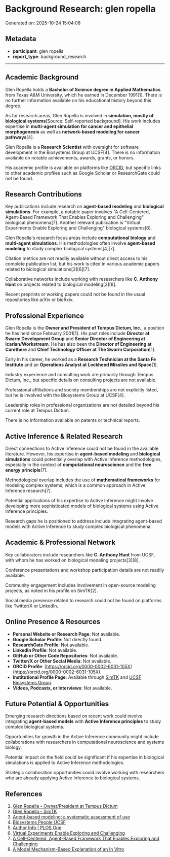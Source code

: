 # Background Research: glen ropella

Generated on: 2025-10-24 15:04:08

## Metadata

- **participant**: glen ropella
- **report_type**: background_research

---

## Academic Background

Glen Ropella holds a **Bachelor of Science degree in Applied Mathematics** from Texas A&M University, which he earned in December 1991[1]. There is no further information available on his educational history beyond this degree.

As for research areas, Glen Ropella is involved in **simulation, mostly of biological systems**[Source: Self-reported background]. His work includes expertise in **multi-agent simulation for cancer and epithelial morphogenesis** as well as **network-based modeling for cancer pathways**[4].

Glen Ropella is a **Research Scientist** with oversight for software development in the Biosystems Group at UCSF[4]. There is no information available on notable achievements, awards, grants, or honors.

His academic profile is available on platforms like [ORCID](https://orcid.org/0000-0002-6031-105X), but specific links to other academic profiles such as Google Scholar or ResearchGate could not be found.

## Research Contributions

Key publications include research on **agent-based modeling** and **biological simulations**. For example, a notable paper involves "A Cell-Centered, Agent-Based Framework That Enables Exploring and Challenging" biological phenomena[7]. Another relevant publication is "Virtual Experiments Enable Exploring and Challenging" biological systems[6].

Glen Ropella's research focus areas include **computational biology** and **multi-agent simulations**. His methodologies often involve **agent-based modeling** to study complex biological systems[4][7].

Citation metrics are not readily available without direct access to his complete publication list, but his work is cited in various academic papers related to biological simulations[3][6][7].

Collaborative networks include working with researchers like **C. Anthony Hunt** on projects related to biological modeling[3][8].

Recent preprints or working papers could not be found in the usual repositories like arXiv or bioRxiv.

## Professional Experience

Glen Ropella is the **Owner and President of Tempus Dictum, Inc.**, a position he has held since February 2001[1]. His past roles include **Director at Swarm Development Group** and **Senior Director of Engineering at Icarian/Workstream**. He has also been the **Director of Engineering at Carethere** and **Chief Technology Officer at The Swarm Corporation**[1].

Early in his career, he worked as a **Research Technician at the Santa Fe Institute** and an **Operations Analyst at Lockheed Missiles and Space**[1].

Industry experience and consulting work are primarily through Tempus Dictum, Inc., but specific details on consulting projects are not available.

Professional affiliations and society memberships are not explicitly listed, but he is involved with the Biosystems Group at UCSF[4].

Leadership roles in professional organizations are not detailed beyond his current role at Tempus Dictum.

There is no information available on patents or technical reports.

## Active Inference & Related Research

Direct connections to Active Inference could not be found in the available literature. However, his expertise in **agent-based modeling** and **biological simulations** could potentially overlap with Active Inference methodologies, especially in the context of **computational neuroscience** and the **free energy principle**[7].

Methodological overlap includes the use of **mathematical frameworks** for modeling complex systems, which is a common approach in Active Inference research[7].

Potential applications of his expertise to Active Inference might involve developing more sophisticated models of biological systems using Active Inference principles.

Research gaps he is positioned to address include integrating agent-based models with Active Inference to study complex biological phenomena.

## Academic & Professional Network

Key collaborators include researchers like **C. Anthony Hunt** from UCSF, with whom he has worked on biological modeling projects[3][8].

Conference presentations and workshop participation details are not readily available.

Community engagement includes involvement in open-source modeling projects, as noted in his profile on SimTK[2].

Social media presence related to research could not be found on platforms like Twitter/X or LinkedIn.

## Online Presence & Resources

- **Personal Website or Research Page**: Not available.
- **Google Scholar Profile**: Not directly found.
- **ResearchGate Profile**: Not available.
- **LinkedIn Profile**: Not available.
- **GitHub or Other Code Repositories**: Not available.
- **Twitter/X or Other Social Media**: Not available.
- **ORCID Profile**: [https://orcid.org/0000-0002-6031-105X](https://orcid.org/0000-0002-6031-105X).
- **Institutional Profile Page**: Available through [SimTK](https://simtk.org/users/gepr) and [UCSF Biosystems Group](https://www.cahlab.com/people.html).
- **Videos, Podcasts, or Interviews**: Not available.

## Future Potential & Opportunities

Emerging research directions based on recent work could involve integrating **agent-based models** with **Active Inference principles** to study complex biological systems.

Opportunities for growth in the Active Inference community might include collaborations with researchers in computational neuroscience and systems biology.

Potential impact on the field could be significant if his expertise in biological simulations is applied to Active Inference methodologies.

Strategic collaboration opportunities could involve working with researchers who are already applying Active Inference to biological systems.

## References

1. [Glen Ropella - Owner/President at Tempus Dictum](https://theorg.com/org/tempus-dictum/org-chart/glen-ropella)
2. [Glen Ropella - SimTK](https://simtk.org/users/gepr)
3. [Agent-based modeling: a systematic assessment of use](https://wires.onlinelibrary.wiley.com/doi/abs/10.1002/wsbm.1222)
4. [Biosystems People UCSF](https://www.cahlab.com/people.html)
5. [Author Info | PLOS One](https://journals.plos.org/plosone/article/authors?id=10.1371%2Fjournal.pone.0155855)
6. [Virtual Experiments Enable Exploring and Challenging](https://journals.plos.org/plosone/article?id=10.1371%2Fjournal.pone.0155855)
7. [A Cell-Centered, Agent-Based Framework That Enables Exploring and Challenging](https://pubmed.ncbi.nlm.nih.gov/26839017/)
8. [A Model Mechanism-Based Explanation of an In Vitro](https://pubmed.ncbi.nlm.nih.gov/29434053/)